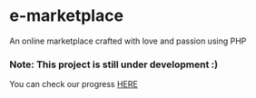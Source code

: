 # e-marketplace
An online marketplace crafted with love and passion using PHP
### Note: This project is still under development :)
You can check our progress [HERE](https://e-marketplace.netlify.app/)
